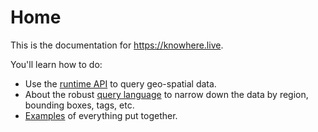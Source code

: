 # Home

This is the documentation for https://knowhere.live.

You'll learn how to do:

- Use the [runtime API](runtime.md) to query geo-spatial data.
- About the robust [query language](query.md) to narrow down the data by region,
  bounding boxes, tags, etc.
- [Examples](examples.md) of everything put together.
